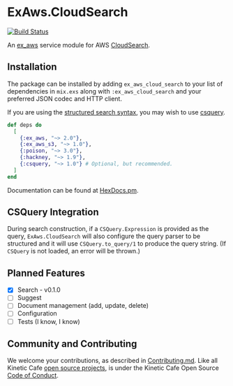# ExAws.CloudSearch

[![Build Status][build status svg]][build status]

An [ex\_aws][] service module for AWS [CloudSearch][].

## Installation

The package can be installed by adding `ex_aws_cloud_search` to your list of
dependencies in `mix.exs` along with `:ex_aws_cloud_search` and your preferred
JSON codec and HTTP client.

If you are using the [structured search syntax][sss], you may wish to use
[csquery][].

```elixir
def deps do
  [
    {:ex_aws, "~> 2.0"},
    {:ex_aws_s3, "~> 1.0"},
    {:poison, "~> 3.0"},
    {:hackney, "~> 1.9"},
    {:csquery, "~> 1.0"} # Optional, but recommended.
  ]
end
```

Documentation can be found at [HexDocs.pm][].

## CSQuery Integration

During search construction, if a `CSQuery.Expression` is provided as the query,
`ExAws.CloudSearch` will also configure the query parser to be structured and
it will use `CSQuery.to_query/1` to produce the query string. (If `CSQuery` is
not loaded, an error will be thrown.)

## Planned Features

- [x] Search - v0.1.0
- [ ] Suggest
- [ ] Document management (add, update, delete)
- [ ] Configuration
- [ ] Tests (I know, I know)

## Community and Contributing

We welcome your contributions, as described in [Contributing.md][]. Like all
Kinetic Cafe [open source projects][], is under the Kinetic Cafe Open Source
[Code of Conduct][kccoc].

[ex\_aws]: https://github.com/ex-aws
[HexDocs.pm]: https://hexdocs.pm/ex_aws_cloud_search
[build status svg]: https://travis-ci.org/KineticCafe/csquery.svg?branch=master
[build status]: https://travis-ci.org/KineticCafe/csquery
[Hex.pm]: https://hex.pm
[Contributing.md]: Contributing.md
[open source projects]: https://github.com/KineticCafe
[kccoc]: https://github.com/KineticCafe/code-of-conduct
[CloudSearch]: https://docs.aws.amazon.com/cloudsearch/
[sss]: https://docs.aws.amazon.com/cloudsearch/latest/developerguide/search-api.html#structured-search-syntax
[csquery]: https://github.com/KineticCafe/csquery
